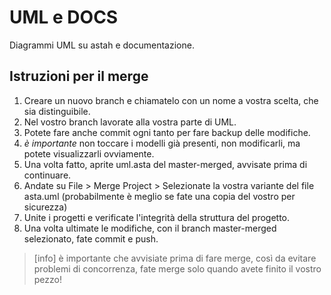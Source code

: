 # UML e DOCS
Diagrammi UML su astah e documentazione.

## Istruzioni per il merge

1. Creare un nuovo branch e chiamatelo con un nome a vostra scelta, che sia distinguibile.
2. Nel vostro branch lavorate alla vostra parte di UML.
3. Potete fare anche commit ogni tanto per fare backup delle modifiche.
4. *è importante* non toccare i modelli già presenti, non modificarli, ma potete visualizzarli ovviamente.
5. Una volta fatto, aprite uml.asta del master-merged, avvisate prima di continuare.
6. Andate su File > Merge Project > Selezionate la vostra variante del file asta.uml (probabilmente è meglio se fate una copia del vostro per sicurezza)
7. Unite i progetti e verificate l'integrità della struttura del progetto.
8. Una volta ultimate le modifiche, con il branch master-merged selezionato, fate commit e push.

> [info] 
> è importante che avvisiate prima di fare merge, così da evitare problemi di concorrenza, fate merge solo quando avete finito il vostro pezzo!


